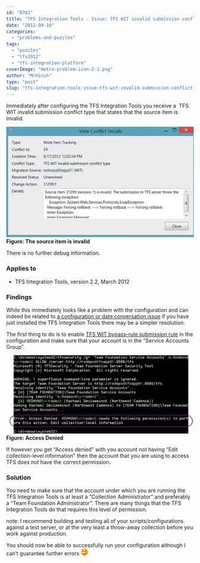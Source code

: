 ```yaml
---
id: "8781"
title: "TFS Integration Tools - Issue: TFS WIT invalid submission conflict type"
date: "2012-09-18"
categories: 
  - "problems-and-puzzles"
tags: 
  - "puzzles"
  - "tfs2012"
  - "tfs-integration-platform"
coverImage: "metro-problem-icon-2-2.png"
author: "MrHinsh"
type: "post"
slug: "tfs-integration-tools-issue-tfs-wit-invalid-submission-conflict-type"
---
```


Immediately after configuring the TFS Integration Tools you receive a  TFS WIT invalid submission conflict type that states that the source item is invalid.

[![image](images/image_thumb32-1-1.png "image")](http://blog.hinshelwood.com/files/2012/09/image32.png)  
**Figure: The source item is invalid**

There is no further debug information.

### Applies to

- TFS Integration Tools, version 2.2, March 2012

### Findings

While this immediately looks like a problem with the configuration and can indeed be related to [a configuration or date conversation issue](http://blog.hinshelwood.com/creating-a-wit-adapter-for-the-tfs-integration-platform-for-a-source-with-no-history/) if you have just installed the TFS Integration Tools there may be a simpler resolution.

The first thing to do is to enable [TFS WIT bypass-rule submission rule](http://blog.hinshelwood.com/tfs-integration-tools-issue-tfs-wit-bypass-rule-submission-is-enabled/) in the configuration and make sure that your account is in the “Service Accounts Group”.

[![SNAGHTML4fa77b8](images/SNAGHTML4fa77b8_thumb-3-3.png "SNAGHTML4fa77b8")](http://blog.hinshelwood.com/files/2012/09/SNAGHTML4fa77b8.png)  
**Figure: Access Denied**

If however you get “Access denied” with you account not having “Edit collection-level information” then the account that you are using to access TFS does not have the correct permission.

### Solution

You need to make sure that the account under which you are running the TFS Integration Tools is at least a “Collection Administrator” and preferably a “Team Foundation Administrator”. There are many things that the TFS Integration Tools do that requires this level of permission.

note: I recommend building and testing all of your scripts/configurations against a test server, or at the very least a throw-away collection before you work against production.

You should now be able to successfully run your configuration although I can’t guarantee further errors ![Smile](images/wlEmoticon-smile1-4-4.png)


